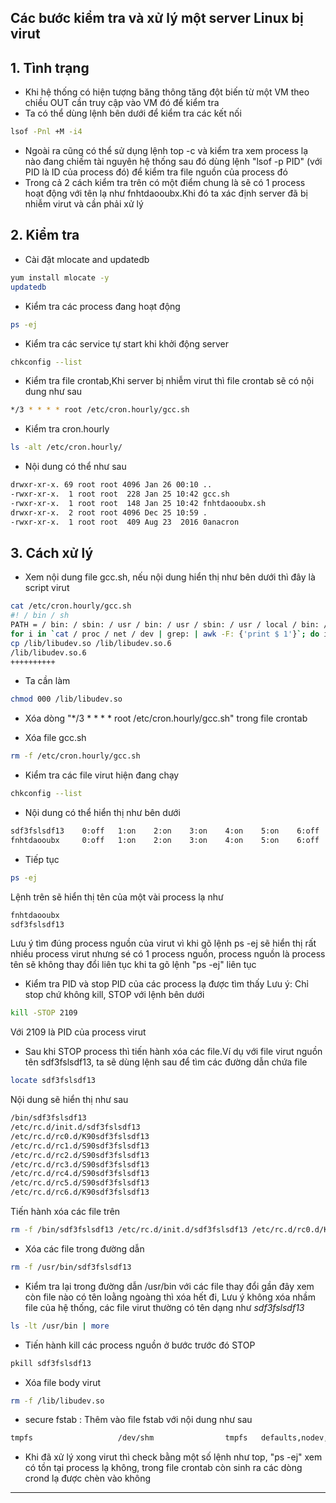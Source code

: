 ## Các bước kiểm tra và xử lý một server Linux bị virut 

## 1. Tình trạng
- Khi hệ thống có hiện tượng băng thông tăng đột biến từ một VM theo chiều OUT cần truy cập vào VM đó để kiểm tra
- Ta có thể dùng lệnh bên dưới để kiểm tra các kết nối 
```sh
lsof -Pnl +M -i4
```
- Ngoài ra cũng có thể sử dụng lệnh top -c và kiểm tra xem process lạ nào đang chiếm tài nguyên hệ thống sau đó dùng lệnh "lsof -p PID" (với PID là ID của process đó) để kiểm tra file nguồn của process đó
- Trong cả 2 cách kiểm tra trên có một điểm chung là sẽ có 1 process hoạt động với tên lạ như fnhtdaooubx.Khi đó ta xác định server đã bị nhiễm virut và cần phải xử lý

## 2. Kiểm tra
- Cài đặt mlocate and updatedb
```sh
yum install mlocate -y
updatedb
```

- Kiểm tra các process đang hoạt động
```sh
ps -ej
```

- Kiểm tra các service tự start khi khởi động server
```sh
chkconfig --list
```

- Kiểm tra file crontab,Khi server bị nhiễm virut thì file crontab sẽ có nội dung như sau
```sh
*/3 * * * * root /etc/cron.hourly/gcc.sh
```

- Kiểm tra cron.hourly
```sh
ls -alt /etc/cron.hourly/
```

  - Nội dung có thể như sau
  ```sh
  drwxr-xr-x. 69 root root 4096 Jan 26 00:10 ..
  -rwxr-xr-x.  1 root root  228 Jan 25 10:42 gcc.sh
  -rwxr-xr-x.  1 root root  148 Jan 25 10:42 fnhtdaooubx.sh
  drwxr-xr-x.  2 root root 4096 Dec 25 10:59 .
  -rwxr-xr-x.  1 root root  409 Aug 23  2016 0anacron
  ```
  
## 3. Cách xử lý
- Xem nội dung file gcc.sh, nếu nội dung hiển thị như bên dưới thì đây là script virut 
```sh
cat /etc/cron.hourly/gcc.sh
#! / bin / sh
PATH = / bin: / sbin: / usr / bin: / usr / sbin: / usr / local / bin: / usr / local / sbin: / usr / X11R6 / bin
for i in `cat / proc / net / dev | grep: | awk -F: {'print $ 1'}`; do ifconfig $ i up & done
cp /lib/libudev.so /lib/libudev.so.6
/lib/libudev.so.6
++++++++++
```

- Ta cần làm
```sh
chmod 000 /lib/libudev.so
```

- Xóa dòng "*/3 * * * * root /etc/cron.hourly/gcc.sh" trong file crontab

- Xóa file gcc.sh 
```sh
rm -f /etc/cron.hourly/gcc.sh 
```

- Kiểm tra các file virut hiện đang chạy
```sh
chkconfig --list
```

  - Nội dung có thể hiển thị như bên dưới
  ```sh
  sdf3fslsdf13    0:off   1:on    2:on    3:on    4:on    5:on    6:off
  fnhtdaooubx     0:off   1:on    2:on    3:on    4:on    5:on    6:off
  ```
  
  - Tiếp tục
  ```sh
  ps -ej
  ```
  Lệnh trên sẽ hiển thị tên của một vài process lạ như
  ```sh
  fnhtdaooubx
  sdf3fslsdf13
  ```
  
  Lưu ý tìm đúng process nguồn của virut vì khi gõ lệnh ps -ej sẽ hiển thị rất nhiều process virut nhưng sé có 1 process nguồn, process nguồn là process tên sẽ không thay đổi liên tục khi ta gõ lệnh "ps -ej" liên tục
  
  - Kiểm tra PID và stop PID của các process lạ được tìm thấy 
  Lưu ý: Chỉ stop chứ không kill, STOP với lệnh bên dưới
  ```sh
  kill -STOP 2109
  ```
  Với 2109 là PID của process virut 
  
  - Sau khi STOP process thì tiến hành xóa các file.Ví dụ với file virut nguồn tên sdf3fslsdf13, ta sẽ dùng lệnh sau để tìm các đường dẫn chứa file
  ```sh
  locate sdf3fslsdf13
  ```
  
  Nội dung sẽ hiển thị như sau
  ```sh
  /bin/sdf3fslsdf13
  /etc/rc.d/init.d/sdf3fslsdf13
  /etc/rc.d/rc0.d/K90sdf3fslsdf13
  /etc/rc.d/rc1.d/S90sdf3fslsdf13
  /etc/rc.d/rc2.d/S90sdf3fslsdf13
  /etc/rc.d/rc3.d/S90sdf3fslsdf13
  /etc/rc.d/rc4.d/S90sdf3fslsdf13
  /etc/rc.d/rc5.d/S90sdf3fslsdf13
  /etc/rc.d/rc6.d/K90sdf3fslsdf13
  ```
  
  Tiến hành xóa các file trên
  ```sh
  rm -f /bin/sdf3fslsdf13 /etc/rc.d/init.d/sdf3fslsdf13 /etc/rc.d/rc0.d/K90sdf3fslsdf13 etc/rc.d/rc1.d/S90sdf3fslsdf13 /etc/rc.d/rc2.d/S90sdf3fslsdf13 /etc/rc.d/rc4.d/S90sdf3fslsdf13 /etc/rc.d/rc5.d/S90sdf3fslsdf13 /etc/rc.d/rc6.d/K90sdf3fslsdf13
  ```
  
  - Xóa các file trong đường dẫn 
  ```sh
  rm -f /usr/bin/sdf3fslsdf13
  ```
  
- Kiểm tra lại trong đường dẫn /usr/bin với các file thay đổi gần đây xem còn file nào có tên loằng ngoàng thì xóa hết đi, Lưu ý không xóa nhầm file của hệ thống, các file virut thường có tên dạng như *sdf3fslsdf13*
```sh
ls -lt /usr/bin | more
```

- Tiến hành kill các process nguồn ở bước trước đó STOP
```sh
pkill sdf3fslsdf13
```

- Xóa file body virut 
```sh
rm -f /lib/libudev.so
```

- secure fstab : Thêm vào file fstab với nội dung như sau 
```sh
tmpfs                   /dev/shm                tmpfs   defaults,nodev,nosuid,noexec        0 0
```

- Khi đã xử lý xong virut thì check bằng một số lệnh như top, "ps -ej" xem có tồn tại process lạ không, trong file crontab còn sinh ra các dòng crond lạ được chèn vào không

------------------------------------------------

